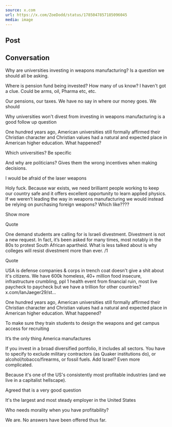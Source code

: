 ```yaml
---
source: x.com
url: https://x.com/ZoeDodd/status/1785047857185096045
media: image
---
```


## Post

## Conversation

Why are universities investing in weapons manufacturing? Is a question we should all be asking.



Where is pension fund being invested? How many of us know? I haven't got a clue. Could be arms, oil, Pharma etc, etc.

Our pensions, our taxes. We have no say in where our money goes. We should

Why universities won't divest from investing in weapons manufacturing is a good follow up question

One hundred years ago, American universities still formally affirmed their Christian character and Christian values had a natural and expected place in American higher education. What happened?

Which universities? Be specific

And why are politicians? Gives them the wrong incentives when making decisions.



I would be afraid of the laser weapons

Holy fuck. Because war exists, we need brilliamt people working to keep our country safe and it offers excellent opportunity to learn applied physics. If we weren’t leading the way in weapons manufacturing we would instead be relying on purchasing foreign weapons? Which like????

Show more

Quote

One demand students are calling for is Israeli divestment. Divestment is not a new request. In fact, it’s been asked for many times, most notably in the 80s to protest South African apartheid. What is less talked about is why colleges will resist divestment more than ever. /1

Quote

USA is defense companies & corps in trench coat doesn't give a shit about it's citizens. We have 600k homeless, 40+ million food insecure, infrastructure crumbling, ppl 1 health event from financial ruin, most live paycheck to paycheck but we have a trillion for other countries? x.com/IanJaeger29/st…

One hundred years ago, American universities still formally affirmed their Christian character and Christian values had a natural and expected place in American higher education. What happened?

To make sure they train students to design the weapons and get campus access for recruiting

It’s the only thing America manufactures

If you invest in a broad diversified portfolio, it includes all sectors. You have to specify to exclude military contractors (as Quaker institutions do), or alcohol/tobacco/firearms, or fossil fuels. Add Israel? Even more complicated.

Because it's one of the US's consistently most profitable industries (and we live in a capitalist hellscape).

Agreed that is a very good question

It's the largest and most steady employer in the United States

Who needs morality when you have profitability? 

We are. No answers have been offered thus far.
